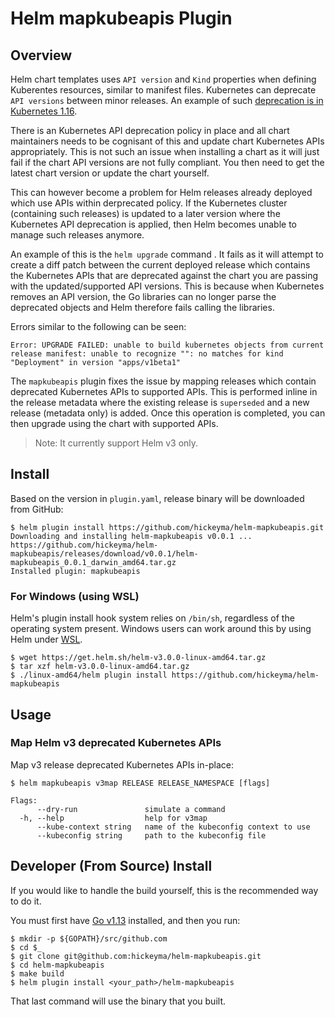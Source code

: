 # Helm mapkubeapis Plugin

## Overview

Helm chart templates uses `API version` and `Kind` properties when defining Kuberentes resources, similar to  manifest files. Kubernetes can deprecate `API versions` between minor releases. An example of such [deprecation is in Kubernetes 1.16](https://kubernetes.io/blog/2019/07/18/api-deprecations-in-1-16/).

There is an Kubernetes API deprecation policy in place and all chart maintainers needs to be cognisant of this and update chart Kubernetes APIs appropriately. This is not such an issue when installing a chart as it will just fail if the chart API versions are not fully compliant. You then need to get the latest chart version or update the chart yourself.

This can however become a problem for Helm releases already deployed which use APIs within derprecated policy. If the Kubernetes cluster (containing such releases) is updated to a later version where the Kubernetes API deprecation is applied, then Helm becomes unable to manage such releases anymore.
 
An example of this is the `helm upgrade` command . It fails as it will attempt to create a diff patch between the current deployed release which contains the Kubernetes APIs that are deprecated against the chart you are passing with the updated/supported API versions. This is because when Kubernetes removes an API version, the Go libraries can no longer parse the deprecated objects and Helm therefore fails calling the libraries.

Errors similar to the following can be seen:

```
Error: UPGRADE FAILED: unable to build kubernetes objects from current release manifest: unable to recognize "": no matches for kind "Deployment" in version "apps/v1beta1"
```

The `mapkubeapis` plugin fixes the issue by mapping releases which contain deprecated Kubernetes APIs to supported APIs. This is performed inline in the release metadata where the existing release is `superseded` and a new release (metadata only) is added. Once this operation is completed, you can then upgrade using the chart with supported APIs.

> Note: It currently support Helm v3 only.

## Install

Based on the version in `plugin.yaml`, release binary will be downloaded from GitHub:

```console
$ helm plugin install https://github.com/hickeyma/helm-mapkubeapis.git
Downloading and installing helm-mapkubeapis v0.0.1 ...
https://github.com/hickeyma/helm-mapkubeapis/releases/download/v0.0.1/helm-mapkubeapis_0.0.1_darwin_amd64.tar.gz
Installed plugin: mapkubeapis
```

### For Windows (using WSL)
Helm's plugin install hook system relies on `/bin/sh`, regardless of the operating system present. Windows users can work around this by using Helm under [WSL](https://docs.microsoft.com/en-us/windows/wsl/install-win10).
```
$ wget https://get.helm.sh/helm-v3.0.0-linux-amd64.tar.gz
$ tar xzf helm-v3.0.0-linux-amd64.tar.gz
$ ./linux-amd64/helm plugin install https://github.com/hickeyma/helm-mapkubeapis
```

## Usage

### Map Helm v3 deprecated Kubernetes APIs

Map v3 release deprecated Kubernetes APIs in-place:

```console
$ helm mapkubeapis v3map RELEASE RELEASE_NAMESPACE [flags]

Flags:
      --dry-run               simulate a command
  -h, --help                  help for v3map
      --kube-context string   name of the kubeconfig context to use
      --kubeconfig string     path to the kubeconfig file
```

## Developer (From Source) Install

If you would like to handle the build yourself, this is the recommended way to do it.

You must first have [Go v1.13](http://golang.org) installed, and then you run:

```console
$ mkdir -p ${GOPATH}/src/github.com
$ cd $_
$ git clone git@github.com:hickeyma/helm-mapkubeapis.git
$ cd helm-mapkubeapis
$ make build
$ helm plugin install <your_path>/helm-mapkubeapis
```

That last command will use the binary that you built.
